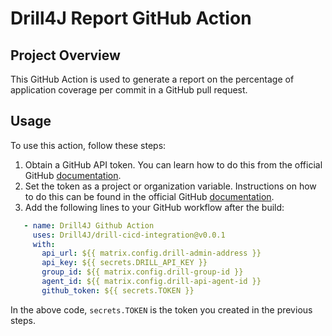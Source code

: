 # Drill4J Report GitHub Action

## Project Overview

This GitHub Action is used to generate a report on the percentage of application coverage per commit in a GitHub pull
request.

## Usage

To use this action, follow these steps:

1. Obtain a GitHub API token. You can learn how to do this from the official
   GitHub [documentation](https://docs.github.com/en/authentication/keeping-your-account-and-data-secure/managing-your-personal-access-tokens).
1. Set the token as a project or organization variable. Instructions on how to do this can be found in the official
   GitHub [documentation](https://docs.github.com/en/codespaces/managing-codespaces-for-your-organization/managing-development-environment-secrets-for-your-repository-or-organization).
1. Add the following lines to your GitHub workflow after the build:

```yml 
   - name: Drill4J Github Action
     uses: Drill4J/drill-cicd-integration@v0.0.1
     with:
       api_url: ${{ matrix.config.drill-admin-address }}
       api_key: ${{ secrets.DRILL_API_KEY }}
       group_id: ${{ matrix.config.drill-group-id }}
       agent_id: ${{ matrix.config.drill-api-agent-id }}
       github_token: ${{ secrets.TOKEN }}
```

In the above code, `secrets.TOKEN` is the token you created in the previous steps.
